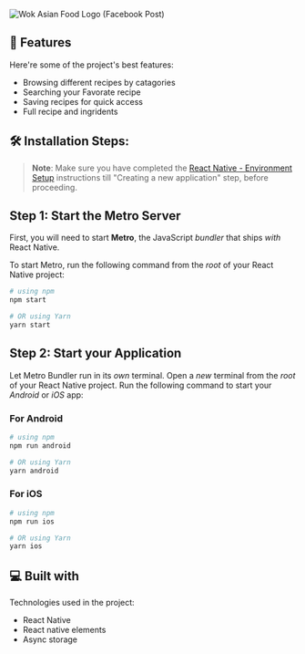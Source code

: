 
![Wok Asian Food Logo (Facebook Post)](https://github.com/Kite2002/RecipeApp/assets/83082995/ca9cb133-1d15-408d-b948-edc0fe89064e)

<h2>🧐 Features</h2>

Here're some of the project's best features:

*   Browsing different recipes by catagories 
*   Searching your Favorate recipe 
*   Saving recipes for quick access
*   Full recipe and ingridents 


<h2>🛠️ Installation Steps:</h2>

>**Note**: Make sure you have completed the [React Native - Environment Setup](https://reactnative.dev/docs/environment-setup) instructions till "Creating a new application" step, before proceeding.

## Step 1: Start the Metro Server

First, you will need to start **Metro**, the JavaScript _bundler_ that ships _with_ React Native.

To start Metro, run the following command from the _root_ of your React Native project:

```bash
# using npm
npm start

# OR using Yarn
yarn start
```

## Step 2: Start your Application

Let Metro Bundler run in its _own_ terminal. Open a _new_ terminal from the _root_ of your React Native project. Run the following command to start your _Android_ or _iOS_ app:

### For Android

```bash
# using npm
npm run android

# OR using Yarn
yarn android
```

### For iOS

```bash
# using npm
npm run ios

# OR using Yarn
yarn ios
```

<h2>💻 Built with</h2>

Technologies used in the project:

*   React Native
*   React native elements
*   Async storage

